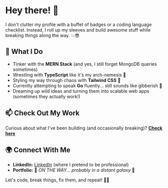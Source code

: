 # Hey there! 👋

I don't clutter my profile with a buffet of badges or a coding language checklist. Instead, I roll up my sleeves and build awesome stuff while breaking things along the way. 💥😎

## 🚀 What I Do
- Tinker with the **MERN Stack** (and yes, I still forget MongoDB queries sometimes)
- Wrestling with **TypeScript** like it's my arch-nemesis 🥋
- Styling my way through chaos with **Tailwind CSS** 🎨
- Currently attempting to speak **Go** fluently... still sounds like gibberish 🐹
- Dreaming up wild ideas and turning them into scalable web apps (sometimes they actually work!)

## 📫 Check Out My Work
Curious about what I've been building (and occasionally breaking)? **[Check here](https://github.com/Hello-Ship-Code)**

## 🌍 Connect With Me
- **LinkedIn:** [LinkedIn](#) (where I pretend to be professional)
- **Portfolio:** 🚧 *ON THE WAY... probably in a distant galaxy* 🚧

Let's code, break things, fix them, and repeat! 🔄🔥
